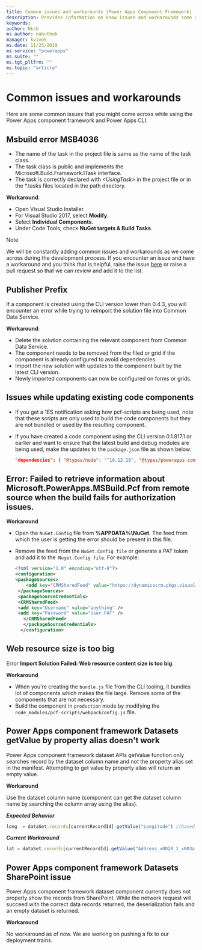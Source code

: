 ```yaml
---
title: Common issues and workarounds (Power Apps Component Framework) | Microsoft Docs
description: Provides information on know issues and workarounds some come across while working with Power Apps component framework and CLI
keywords:
author: Nkrb
ms.author: nabuthuk
manager: kvivek
ms.date: 11/25/2019
ms.service: "powerapps"
ms.suite: ""
ms.tgt_pltfrm: ""
ms.topic: "article"
---
```


# Common issues and workarounds

Here are some common issues that you might come across while using the Power Apps component framework and Power Apps CLI.

## Msbuild error MSB4036

- The name of the task in the project file is same as the name of the task class.
- The task class is public and implements the Microsoft.Build.Framework.ITask interface.
- The task is correctly declared with *\<UsingTask>* in the project file or in the *.tasks files located in the path directory.

**Workaround**:

- Open Visual Studio Installer.
- For Visual Studio 2017, select **Modify**.
- Select **Individual Components**.
- Under Code Tools, check **NuGet targets & Build Tasks**.

> [!NOTE]
> We will be constantly adding common issues and workarounds as we come across during the development process. If you encounter an issue and have a workaround and you think that is helpful, raise the issue [here](https://powerusers.microsoft.com/t5/Power-Apps-Component-Framework/bd-p/pa_component_framework) or raise a pull request so that we can review and add it to the list.

## Publisher Prefix

If a component is created using the CLI version lower than 0.4.3, you will encounter an error while trying to reimport the solution file into Common Data Service. 

**Workaround**:

- Delete the solution containing the relevant component from Common Data Service. 
- The component needs to be removed from the filed or grid if the component is already configured to avoid dependencies.
- Import the new solution with updates to the component built by the latest CLI version.
- Newly imported components can now be configured on forms or grids.  

## Issues while updating existing code components

- If you get a 1ES notification asking how pcf-scripts are being used, note that these scripts are only used to build the code components but they are not bundled or used by the resulting component.
- If you have created a code component using the CLI version 0.1.817.1 or earlier and want to ensure that the latest build and debug modules are being used, make the updates to the `package.json` file as shown below:
   
   ```JSON
   "dependencies": { "@types/node": "^10.12.18", "@types/powerapps-component-framework": "1.1.0"}, "devDependencies": { "pcf-scripts": "~0", "pcf-start": "~0" } 
   ```

## Error: Failed to retrieve information about Microsoft.PowerApps.MSBuild.Pcf from remote source <Feed Url> when the build fails for authorization issues. 

   **Workaround**

   - Open the `NuGet.Config` file from **%APPDATA%\NuGet**. The feed from which the user is getting the error should be present in this file. 
   - Remove the feed from the `NuGet.Config file` or generate a PAT token and add it to the` Nuget.Config file`. For example:

     ```XML
     <?xml version="1.0" encoding="utf-8"?>  
     <configuration>  
     <packageSources>  
         <add key="CRMSharedFeed" value="https://dynamicscrm.pkgs.visualstudio.com/_packaging/CRMSharedFeed/nuget/v3/index.json" />  
      </packageSources>  
      <packageSourceCredentials>  
      <CRMSharedFeed>  
      <add key="Username" value="anything" />  
      <add key="Password" value="User PAT" />  
        </CRMSharedFeed>  
        </packageSourceCredentials>  
       </configuration>
     ```

## Web resource size is too big

Error  **Import Solution Failed: Web resource content size is too big**.

**Workaround**

- When you're creating the `bundle.js` file from the CLI tooling, it bundles lot of components which makes the file large. Remove some of the components that are not necessary.
- Build the component in `production` mode by modifying the `node_modules/pcf-scripts/webpackconfig.js` file.

## Power Apps component framework Datasets getValue by property alias doesn't work

Power Apps component framework dataset APIs getValue function only searches record by the dataset column name and not the property alias set in the manifest. Attempting to get value by property alias will return an empty value.

**Workaround**

Use the dataset column name (component can get the dataset column name by searching the column array using the alias). 

   ***Expected Behavior*** 

   ```TypeScript
   long  = dataSet.records[currentRecordId].getValue("Longitude") //based on property set in manifest"-122.3514661"
   ```

   ***Current Workaround***

   ```TypeScript
   lat = dataSet.records[currentRecordId].getValue("Address_x0020_1_x003a__x0020_Latitude")//based on the dataset column name
   ```

## Power Apps component framework Datasets SharePoint issue

Power Apps component framework dataset component currently does not properly show the records from SharePoint. While the network request will succeed with the correct data records returned, the deserialization fails and an empty dataset is returned.

**Workaround**

No workaround as of now. We are working on pushing a fix to our deployment trains.

